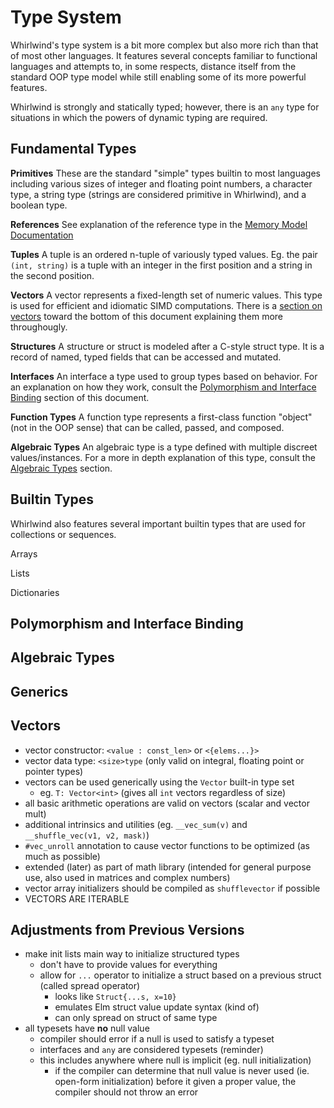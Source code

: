 # Type System

Whirlwind's type system is a bit more complex but also more rich than that of
most other languages.  It features several concepts familiar to functional languages
and attempts to, in some respects, distance itself from the standard OOP type
model while still enabling some of its more powerful features.

Whirlwind is strongly and statically typed; however, there is an `any` type for
situations in which the powers of dynamic typing are required.

## Fundamental Types

**Primitives**
These are the standard "simple" types builtin to most languages including
various sizes of integer and floating point numbers, a character type, a string
type (strings are considered primitive in Whirlwind), and a boolean type.

**References**
See explanation of the reference type in the [Memory Model Documentation](memory-model.md)

**Tuples**
A tuple is an ordered n-tuple of variously typed values.  Eg. the pair `(int, string)` is
a tuple with an integer in the first position and a string in the second position.

**Vectors**
A vector represents a fixed-length set of numeric values.  This type is used for efficient
and idiomatic SIMD computations.  There is a [section on vectors](#vectors) toward the
bottom of this document explaining them more throughougly.

**Structures**
A structure or struct is modeled after a C-style struct type.  It is a record of named,
typed fields that can be accessed and mutated.  

**Interfaces**
An interface a type used to group types based on behavior.  For an explanation on
how they work, consult the [Polymorphism and Interface Binding](#polyinterf) section
of this document.

**Function Types**
A function type represents a first-class function "object" (not in the OOP sense)
that can be called, passed, and composed.

**Algebraic Types**
An algebraic type is a type defined with multiple discreet values/instances.  For
a more in depth explanation of this type, consult the [Algebraic Types](#algebraic) section.

## Builtin Types

Whirlwind also features several important builtin types that are
used for collections or sequences.

Arrays

Lists

Dictionaries

## <a name="polyinterf"/> Polymorphism and Interface Binding

## <a name="algebraic"/> Algebraic Types

## Generics

## <a name="vectors"/> Vectors

- vector constructor: `<value : const_len>` or `<{elems...}>`
- vector data type: `<size>type` (only valid on integral, floating point or pointer types)
- vectors can be used generically using the `Vector` built-in type set
  - eg. `T: Vector<int>` (gives all `int` vectors regardless of size)
- all basic arithmetic operations are valid on vectors (scalar and vector mult)
- additional intrinsics and utilities (eg. `__vec_sum(v)` and `__shuffle_vec(v1, v2, mask)`)
- `#vec_unroll` annotation to cause vector functions to be optimized (as much as possible)
- extended (later) as part of math library (intended for general purpose use, also used in matrices and complex numbers)
- vector array initializers should be compiled as `shufflevector` if possible
- VECTORS ARE ITERABLE

## Adjustments from Previous Versions

- make init lists main way to initialize structured types
  - don't have to provide values for everything
  - allow for `...` operator to initialize a struct based
  on a previous struct (called spread operator)
    - looks like `Struct{...s, x=10}`
    - emulates Elm struct value update syntax (kind of)
    - can only spread on struct of same type
- all typesets have **no** null value
  - compiler should error if a null is used to satisfy a typeset
  - interfaces and `any` are considered typesets (reminder)
  - this includes anywhere where null is implicit (eg. null initialization)
    - if the compiler can determine that null value is never used (ie. open-form initialization)
    before it given a proper value, the compiler should not throw an error